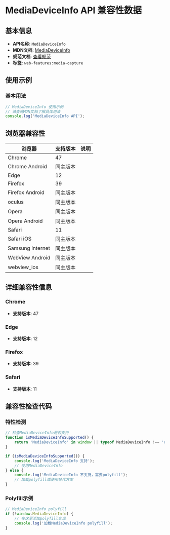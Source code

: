 # MediaDeviceInfo API 兼容性数据

## 基本信息

- **API名称**: `MediaDeviceInfo`
- **MDN文档**: [MediaDeviceInfo](https://developer.mozilla.org/docs/Web/API/MediaDeviceInfo)
- **规范文档**: [查看规范](https://w3c.github.io/mediacapture-main/#device-info)
- **标签**: `web-features:media-capture`

## 使用示例

### 基本用法

```javascript
// MediaDeviceInfo 使用示例
// 请查阅MDN文档了解具体用法
console.log('MediaDeviceInfo API');
```

## 浏览器兼容性

| 浏览器 | 支持版本 | 说明 |
|--------|----------|------|
| Chrome | 47 |  |
| Chrome Android | 同主版本 |  |
| Edge | 12 |  |
| Firefox | 39 |  |
| Firefox Android | 同主版本 |  |
| oculus | 同主版本 |  |
| Opera | 同主版本 |  |
| Opera Android | 同主版本 |  |
| Safari | 11 |  |
| Safari iOS | 同主版本 |  |
| Samsung Internet | 同主版本 |  |
| WebView Android | 同主版本 |  |
| webview_ios | 同主版本 |  |

## 详细兼容性信息

### Chrome

- **支持版本**: 47

### Edge

- **支持版本**: 12

### Firefox

- **支持版本**: 39

### Safari

- **支持版本**: 11

## 兼容性检查代码

### 特性检测

```javascript
// 检查MediaDeviceInfo是否支持
function isMediaDeviceInfoSupported() {
    return 'MediaDeviceInfo' in window || typeof MediaDeviceInfo !== 'undefined';
}

if (isMediaDeviceInfoSupported()) {
    console.log('MediaDeviceInfo 支持');
    // 使用MediaDeviceInfo
} else {
    console.log('MediaDeviceInfo 不支持，需要polyfill');
    // 加载polyfill或使用替代方案
}
```

### Polyfill示例

```javascript
// MediaDeviceInfo polyfill
if (!window.MediaDeviceInfo) {
    // 在这里添加polyfill实现
    console.log('加载MediaDeviceInfo polyfill');
}
```

